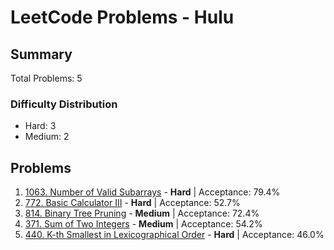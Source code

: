 # LeetCode Problems - Hulu

## Summary
Total Problems: 5

### Difficulty Distribution

- Hard: 3
- Medium: 2

## Problems

1. [1063. Number of Valid Subarrays](https://leetcode.com/problems/number-of-valid-subarrays/) - **Hard** | Acceptance: 79.4%
2. [772. Basic Calculator III](https://leetcode.com/problems/basic-calculator-iii/) - **Hard** | Acceptance: 52.7%
3. [814. Binary Tree Pruning](https://leetcode.com/problems/binary-tree-pruning/) - **Medium** | Acceptance: 72.4%
4. [371. Sum of Two Integers](https://leetcode.com/problems/sum-of-two-integers/) - **Medium** | Acceptance: 54.2%
5. [440. K-th Smallest in Lexicographical Order](https://leetcode.com/problems/k-th-smallest-in-lexicographical-order/) - **Hard** | Acceptance: 46.0%